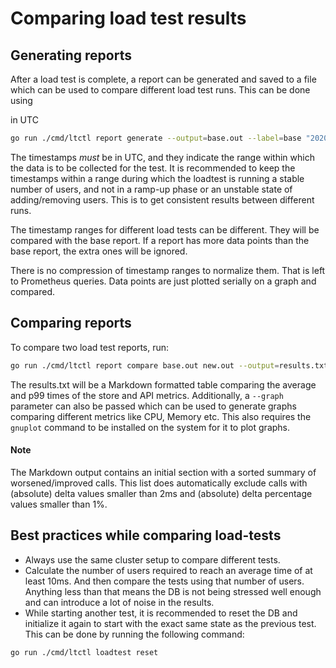 # Comparing load test results

## Generating reports

After a load test is complete, a report can be generated and saved to a file which can be used to compare different load test runs. This can be done using


 in UTC

```sh
go run ./cmd/ltctl report generate --output=base.out --label=base "2020-06-23 07:23:35" "2020-06-23 07:33:35"
```

The timestamps _must_ be in UTC, and they indicate the range within which the data is to be collected for the test. It is recommended to keep the timestamps within a range during which the loadtest is running a stable number of users, and not in a ramp-up phase or an unstable state of adding/removing users. This is to get consistent results between different runs.

The timestamp ranges for different load tests can be different. They will be compared with the base report. If a report has more data points than the base report, the extra ones will be ignored.

There is no compression of timestamp ranges to normalize them. That is left to Prometheus queries. Data points are just plotted serially on a graph and compared.

## Comparing reports

To compare two load test reports, run:

```sh
go run ./cmd/ltctl report compare base.out new.out --output=results.txt --graph
```

The results.txt will be a Markdown formatted table comparing the average and p99 times of the store and API metrics. Additionally, a `--graph` parameter can also be passed which can be used to generate graphs comparing different metrics like CPU, Memory etc. This also requires the `gnuplot` command to be installed on the system for it to plot graphs.

#### Note

The Markdown output contains an initial section with a sorted summary of worsened/improved calls. This list does automatically exclude calls with (absolute) delta values smaller than 2ms and (absolute) delta percentage values smaller than 1%.

## Best practices while comparing load-tests

- Always use the same cluster setup to compare different tests.
- Calculate the number of users required to reach an average time of at least 10ms. And then compare the tests using that number of users. Anything less than that means the DB is not being stressed well enough and can introduce a lot of noise in the results.
- While starting another test, it is recommended to reset the DB and initialize it again to start with the exact same state as the previous test. This can be done by running the following command:

```sh
go run ./cmd/ltctl loadtest reset
```


